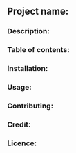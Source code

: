 ## Project name:

### Description:

### Table of contents:

### Installation:

### Usage:

### Contributing:

### Credit:

### Licence:


